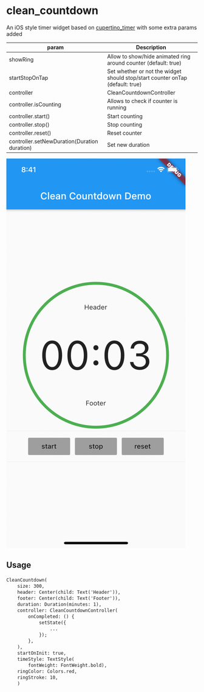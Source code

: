 # clean_countdown

An iOS style timer widget based on [cupertino_timer](https://pub.dev/packages/cupertino_timer)
with some extra params added

| param | Description |
| --- | --- |
| showRing | Allow to show/hide animated ring around counter (default: true) |
| startStopOnTap | Set whether or not the widget should stop/start counter onTap (default: true) |
| controller | CleanCountdownController |
| controller.isCounting | Allows to check if counter is running |
| controller.start() | Start counting |
| controller.stop() | Stop counting |
| controller.reset() | Reset counter |
| controller.setNewDuration(Duration duration) | Set new duration |

![Example](https://raw.githubusercontent.com/clean/clean_countdown/master/doc/example.gif)


## Usage

```
CleanCountdown(
    size: 300,
    header: Center(child: Text('Header')),
    footer: Center(child: Text('Footer')),
    duration: Duration(minutes: 1),
    controller: CleanCountdownController(
        onCompleted: () {
            setState({
                ...
            });
        },
    ),
    startOnInit: true,
    timeStyle: TextStyle(
        fontWeight: FontWeight.bold),
    ringColor: Colors.red,
    ringStroke: 10,
    )
```
